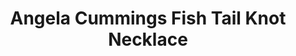 ---
title: Angela Cummings Fish Tail Knot Necklace
description: |
  A double strand of 108 Cultured Pearls is finished with a beautifully detailed, sculpted Fish Tail Pave Diamond clasp - elevated whimsy at its best.
specs: |
  7 1/2 - 8mm Cultured Pearls with 2.18 carats of White Diamonds, set in Platinum.
images:
  - /uploads/angela-cummings-for-assael-fish-tail-knot-necklace.png
category: Angela Cummings
order: 23
tags:
  - necklaces
---